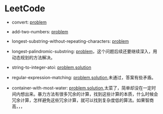 # LeetCode

* convert: [problem](https://leetcode-cn.com/problems/zigzag-conversion/)

* add-two-numbers: [problem](https://leetcode-cn.com/problems/add-two-numbers/)

* longest-substring-without-repeating-characters: [problem](https://leetcode-cn.com/problems/longest-substring-without-repeating-characters/)

* longest-palindromic-substring: [problem](https://leetcode-cn.com/problems/longest-palindromic-substring/)，这个问题后续还要继续深入，用动态规划的方法解决。

* string-to-integer-atoi: [problem](https://leetcode-cn.com/problems/string-to-integer-atoi/comments/),[solution](https://github.com/kleinzcy/ML-learning/blob/master/LeetCode/atoi.py)

* regular-expression-matching: [problem](https://leetcode-cn.com/problems/regular-expression-matching/submissions/),[solution](https://github.com/kleinzcy/ML-learning/blob/master/LeetCode/isMatch.py),未通过，答案有些矛盾。

* container-with-most-water: [problem](https://leetcode-cn.com/problems/container-with-most-water/),[solution](https://github.com/kleinzcy/ML-learning/blob/master/LeetCode/areaMax.py),太菜了，简单却没在一定时间内想出来。暴力方法有很多冗余的计算，找到这些计算的本质，什么时候会冗余计算，怎样避免这些冗余计算，就可以找到复杂度低的算法。如果智商高，，，
